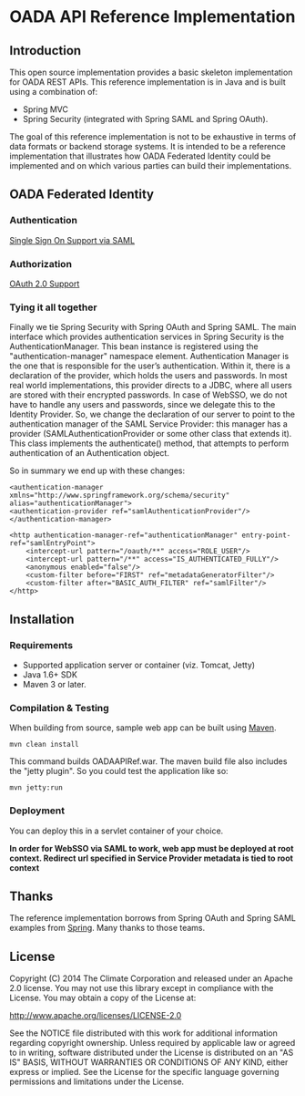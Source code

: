 # OADA API Reference Implementation


## Introduction


This open source implementation provides a basic skeleton implementation for OADA REST APIs. This reference implementation is in Java and is built using a combination of:
* Spring MVC 
* Spring Security (integrated with Spring SAML and Spring OAuth). 

The goal of this reference implementation is not to be exhaustive in terms of data formats or backend storage systems. It is intended to be a reference implementation that illustrates how OADA Federated Identity could be implemented and on which various parties can build their implementations.

## OADA Federated Identity

### Authentication

[Single Sign On Support via SAML](docs/saml.md)


### Authorization

[OAuth 2.0 Support](docs/oauth.md)


### Tying it all together 

Finally we tie Spring Security with Spring OAuth and Spring SAML. The main interface which provides authentication services in Spring Security is the AuthenticationManager. This bean instance is registered using the "authentication-manager" namespace element. Authentication Manager is the one that is responsible for the user’s authentication. Within it, there is a declaration of the provider, which holds the users and passwords. In most real world implementations, this provider directs to a JDBC, where all users are stored with their encrypted passwords. In case of WebSSO, we do not have to handle any users and passwords, since we delegate this to the Identity Provider. So, we change the declaration of our server to point to the authentication manager of the SAML Service Provider: this manager has a provider (SAMLAuthenticationProvider or some other class that extends it). This class implements the authenticate() method, that attempts to perform authentication of an Authentication object. 

So in summary we end up with these changes:

```
<authentication-manager xmlns="http://www.springframework.org/schema/security" alias="authenticationManager">
<authentication-provider ref="samlAuthenticationProvider"/>
</authentication-manager>

<http authentication-manager-ref="authenticationManager" entry-point-ref="samlEntryPoint">
    <intercept-url pattern="/oauth/**" access="ROLE_USER"/>
    <intercept-url pattern="/**" access="IS_AUTHENTICATED_FULLY"/>
    <anonymous enabled="false"/>
    <custom-filter before="FIRST" ref="metadataGeneratorFilter"/>
    <custom-filter after="BASIC_AUTH_FILTER" ref="samlFilter"/>
</http>
```

## Installation

### Requirements

* Supported application server or container (viz. Tomcat, Jetty)
* Java 1.6+ SDK
* Maven 3 or later.

### Compilation & Testing

When building from source, sample web app can be built using [Maven](http://maven.apache.org/).

```
mvn clean install
```

This command builds OADAAPIRef.war. The maven build file also includes the "jetty plugin". So you could test the application like so:

```
mvn jetty:run
```

### Deployment

You can deploy this in a servlet container of your choice.

**In order for WebSSO via SAML to work, web app must be deployed at root context. Redirect url specified in Service Provider metadata is tied to root context**


## Thanks

The reference implementation borrows from Spring OAuth and Spring SAML examples from [Spring](http://spring.io/). Many thanks to those teams.

## License

Copyright (C) 2014 The Climate Corporation and released under an Apache 2.0 license. You may not use this library except in compliance with the License. You may obtain a copy of the License at:

http://www.apache.org/licenses/LICENSE-2.0

See the NOTICE file distributed with this work for additional information regarding copyright ownership. Unless required by applicable law or agreed to in writing, software distributed under the License is distributed on an "AS IS" BASIS, WITHOUT WARRANTIES OR CONDITIONS OF ANY KIND, either express or implied. See the License for the specific language governing permissions and limitations under the License.






